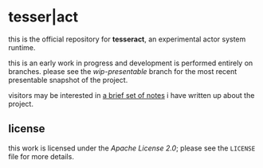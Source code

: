 tesser|act
==========

this is the official repository for **tesseract**, an experimental actor system runtime.

this is an early work in progress and development is performed entirely on branches. please see the *wip-presentable* branch for the most recent presentable snapshot of the project.

visitors may be interested in [a brief set of notes](https://github.com/fmrl/tesseract/blob/wip-presentable/src/docs/notes.md) i have written up about the project.

license
-------

this work is licensed under the *Apache License 2.0*; please see the `LICENSE` file for more details.

